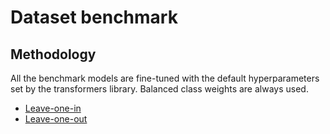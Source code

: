 # Dataset benchmark

## Methodology

All the benchmark models are fine-tuned with the default hyperparameters set by the transformers library. Balanced class
weights are always used.

- [Leave-one-in](../../analysis/dataset_benchmark/leave_one_in)
- [Leave-one-out](../../analysis/dataset_benchmark/leave_one_out)
